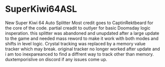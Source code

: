 # SuperKiwi64ASL
New Super Kiwi 64 Auto Splitter
Most credit goes to CaptinRektbeard for the core of the code.
partial creadit to outlyer for basic Doomsday logic insperation. 
this splitter was abandoned and unupdated after a large update to the game and needed mass reword to make it work with both modes and shifts in level logic.
Crystal tracking was replaced by a memory value tracker which may break. original tracker no longer worked after update and i am too inexpareanced to find a diffrent way to track other than memory.
duxtemporislive on discord if any issues come up.
